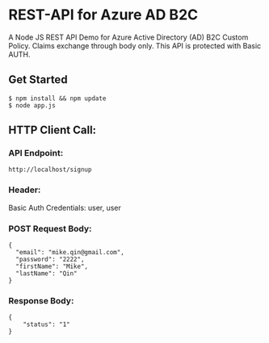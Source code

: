 # REST-API for Azure AD B2C
A Node JS REST API Demo for Azure Active Directory (AD) B2C Custom Policy. Claims exchange through body only. This API is protected with Basic AUTH.

## Get Started
```
$ npm install && npm update
$ node app.js
```

## HTTP Client Call:

### API Endpoint:
```
http://localhost/signup
```

### Header:

Basic Auth Credentials: user, user

### POST Request Body:
```
{
  "email": "mike.qin@gmail.com",
  "password": "2222",
  "firstName": "Mike",
  "lastName": "Qin"
}
```

### Response Body:
```
{
    "status": "1"
}
```
